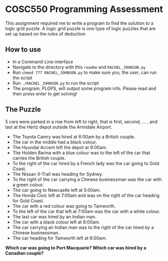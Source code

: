 # COSC550 Programming Assessment

This assignment required me to write a program to find the solution to a logic grid puzzle. A logic grid puzzle is one type of logic puzzles that are set up based on the rules of deduction.

## How to use
- In a Command-Line interface
- Navigate to the directory with this `readme` and `RACHEL_JOHNSON.py`
- Run `chmod 777 RACHEL_JOHNSON.py` to make sure you, the user, can run the script
- Run `./RACHEL_JOHNSON.py` to run the script
- The program, PLGPS, will output some program info. Please read and then press enter to get solving!

## The Puzzle
5 cars were parked in a row from left to right, that is first, second, ... , and last at the Hertz depot outside the Armidale Airport.

- The Toyota Camry was hired at 6:00am by a British couple.
- The car in the middle had a black colour.
- The Hyundai Accent left the depot at 9:00am.
- The Holden Barina with a blue colour was to the left of the car that carries the British couple.
- To the right of the car hired by a French lady was the car going to Gold Coast.
- The Nissan X-Trail was heading for Sydney.
- To the right of the car carrying a Chinese businessman was the car with a green colour.
- The car going to Newcastle left at 5:00am.
- The Honda Civic left at 7:00am and was on the right of the car heading for Gold Coast.
- The car with a red colour was going to Tamworth.
- To the left of the car that left at 7:00am was the car with a white colour.
- The last car was hired by an Indian man.
- The car with a black colour left at 8:00am.
- The car carrying an Indian man was to the right of the car hired by a Chinese businessman.
- The car heading for Tamworth left at 6:00am.

**Which car was going to Port Macquarie? Which car was hired by a Canadian couple?**     

